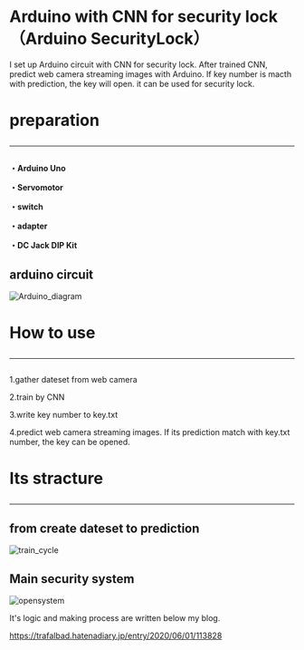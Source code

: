 # Arduino with CNN for security lock（Arduino SecurityLock）

I set up Arduino circuit with CNN for security lock. 
After trained CNN, predict web camera streaming images with Arduino.
If key number is macth with prediction, the key will open. it can be used for security lock.
 
 
# preparation<hr>

<b>・Arduino Uno
 
・Servomotor

・switch

・adapter

・DC Jack DIP Kit</b>


## arduino circuit

![Arduino_diagram](https://user-images.githubusercontent.com/48679574/83414058-ce642100-a457-11ea-9ce0-b172a8db2035.jpg)






# How to use<hr>

1.gather dateset from web camera

2.train by CNN

3.write key number to key.txt

4.predict web camera streaming images.  If its prediction match with key.txt number, the key can be opened.




# Its stracture<hr>

## from create dateset to prediction

![train_cycle](https://user-images.githubusercontent.com/48679574/83414073-d6bc5c00-a457-11ea-8b9d-bef101042a5b.jpg)





## Main security system 
![opensystem](https://user-images.githubusercontent.com/48679574/83414084-dcb23d00-a457-11ea-80cc-77e76a4f2bfd.jpg)


It's logic and making process are written below my blog.

https://trafalbad.hatenadiary.jp/entry/2020/06/01/113828
